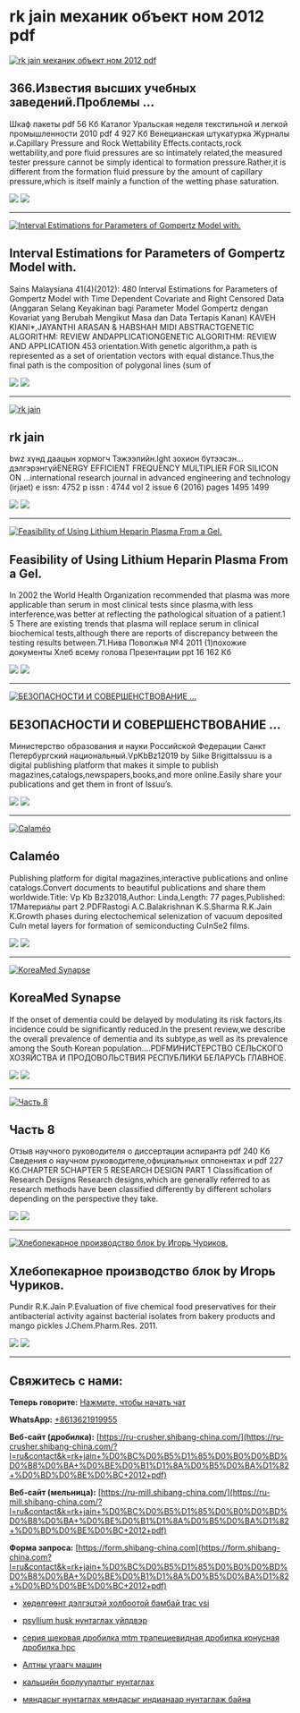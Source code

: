 # rk jain механик объект ном 2012 pdf

<a href="https://swt.shibang-china.com/?l=ru&img&k=rk+jain+%D0%BC%D0%B5%D1%85%D0%B0%D0%BD%D0%B8%D0%BA+%D0%BE%D0%B1%D1%8A%D0%B5%D0%BA%D1%82+%D0%BD%D0%BE%D0%BC+2012+pdf" target="_blank">![rk jain механик объект ном 2012 pdf](http://static.shibang-china.com/all-800x300/1106.jpg)</a>

## 366.Известия высших учебных заведений.Проблемы …
Шкаф пакеты pdf 56 Кб Каталог Уральская неделя текстильной и легкой промышленности 2010 pdf 4 927 Кб Венецианская штукатурка Журналы и.Capillary Pressure and Rock Wettability Effects.contacts,rock wettability,and pore fluid pressures are so intimately related,the measured tester pressure cannot be simply identical to formation pressure.Rather,it is different from the formation fluid pressure by the amount of capillary pressure,which is itself mainly a function of the wetting phase saturation.


<a href="https://whatsapp.shibangsoft.com/WhatsApp.php" target="_blank" title="WhatsApp">![](http://static.shibang-china.com/icon/whatsapp.png)</a> <a href="https://swt.shibang-china.com/?l=ru&icon&k=rk+jain+%D0%BC%D0%B5%D1%85%D0%B0%D0%BD%D0%B8%D0%BA+%D0%BE%D0%B1%D1%8A%D0%B5%D0%BA%D1%82+%D0%BD%D0%BE%D0%BC+2012+pdf" target="_blank">![](http://static.shibang-china.com/icon/chat-ru.png)</a>

---

<a href="https://swt.shibang-china.com/?l=ru&img&k=rk+jain+%D0%BC%D0%B5%D1%85%D0%B0%D0%BD%D0%B8%D0%BA+%D0%BE%D0%B1%D1%8A%D0%B5%D0%BA%D1%82+%D0%BD%D0%BE%D0%BC+2012+pdf" target="_blank">![Interval Estimations for Parameters of Gompertz Model with.](http://static.shibang-china.com/all-800x300/1057.jpg)</a>

## Interval Estimations for Parameters of Gompertz Model with.
Sains Malaysiana 41(4)(2012): 480 Interval Estimations for Parameters of Gompertz Model with Time Dependent Covariate and Right Censored Data (Anggaran Selang Keyakinan bagi Parameter Model Gompertz dengan Kovariat yang Berubah Mengikut Masa dan Data Tertapis Kanan) KAVEH KIANI*,JAYANTHI ARASAN &amp; HABSHAH MIDI ABSTRACTGENETIC ALGORITHM: REVIEW ANDAPPLICATIONGENETIC ALGORITHM: REVIEW AND APPLICATION 453 orientation.With genetic algorithm,a path is represented as a set of orientation vectors with equal distance.Thus,the final path is the composition of polygonal lines (sum of


<a href="https://whatsapp.shibangsoft.com/WhatsApp.php" target="_blank" title="WhatsApp">![](http://static.shibang-china.com/icon/whatsapp.png)</a> <a href="https://swt.shibang-china.com/?l=ru&icon&k=rk+jain+%D0%BC%D0%B5%D1%85%D0%B0%D0%BD%D0%B8%D0%BA+%D0%BE%D0%B1%D1%8A%D0%B5%D0%BA%D1%82+%D0%BD%D0%BE%D0%BC+2012+pdf" target="_blank">![](http://static.shibang-china.com/icon/chat-ru.png)</a>

---

<a href="https://swt.shibang-china.com/?l=ru&img&k=rk+jain+%D0%BC%D0%B5%D1%85%D0%B0%D0%BD%D0%B8%D0%BA+%D0%BE%D0%B1%D1%8A%D0%B5%D0%BA%D1%82+%D0%BD%D0%BE%D0%BC+2012+pdf" target="_blank">![rk jain](http://static.shibang-china.com/all-800x300/1419.jpg)</a>

## rk jain
bwz хүнд даацын хормогч Тэжээлийн.lght зохион бүтээсэн… дэлгэрэнгүйENERGY EFFICIENT FREQUENCY MULTIPLIER FOR SILICON ON …international research journal in advanced engineering and technology (irjaet) e issn: 4752 p issn : 4744 vol 2 issue 6 (2016) pages 1495 1499


<a href="https://whatsapp.shibangsoft.com/WhatsApp.php" target="_blank" title="WhatsApp">![](http://static.shibang-china.com/icon/whatsapp.png)</a> <a href="https://swt.shibang-china.com/?l=ru&icon&k=rk+jain+%D0%BC%D0%B5%D1%85%D0%B0%D0%BD%D0%B8%D0%BA+%D0%BE%D0%B1%D1%8A%D0%B5%D0%BA%D1%82+%D0%BD%D0%BE%D0%BC+2012+pdf" target="_blank">![](http://static.shibang-china.com/icon/chat-ru.png)</a>

---

<a href="https://swt.shibang-china.com/?l=ru&img&k=rk+jain+%D0%BC%D0%B5%D1%85%D0%B0%D0%BD%D0%B8%D0%BA+%D0%BE%D0%B1%D1%8A%D0%B5%D0%BA%D1%82+%D0%BD%D0%BE%D0%BC+2012+pdf" target="_blank">![Feasibility of Using Lithium Heparin Plasma From a Gel.](http://static.shibang-china.com/all-800x300/58.jpg)</a>

## Feasibility of Using Lithium Heparin Plasma From a Gel.
In 2002 the World Health Organization recommended that plasma was more applicable than serum in most clinical tests since plasma,with less interference,was better at reflecting the pathological situation of a patient.1 5 There are existing trends that plasma will replace serum in clinical biochemical tests,although there are reports of discrepancy between the testing results between.71.Нива Поволжья №4 2011 (1)похожие документы Хлеб всему голова Презентации ppt 16 162 Кб


<a href="https://whatsapp.shibangsoft.com/WhatsApp.php" target="_blank" title="WhatsApp">![](http://static.shibang-china.com/icon/whatsapp.png)</a> <a href="https://swt.shibang-china.com/?l=ru&icon&k=rk+jain+%D0%BC%D0%B5%D1%85%D0%B0%D0%BD%D0%B8%D0%BA+%D0%BE%D0%B1%D1%8A%D0%B5%D0%BA%D1%82+%D0%BD%D0%BE%D0%BC+2012+pdf" target="_blank">![](http://static.shibang-china.com/icon/chat-ru.png)</a>

---

<a href="https://swt.shibang-china.com/?l=ru&img&k=rk+jain+%D0%BC%D0%B5%D1%85%D0%B0%D0%BD%D0%B8%D0%BA+%D0%BE%D0%B1%D1%8A%D0%B5%D0%BA%D1%82+%D0%BD%D0%BE%D0%BC+2012+pdf" target="_blank">![БЕЗОПАСНОСТИ И СОВЕРШЕНСТВОВАНИЕ …](http://static.shibang-china.com/all-800x300/313.jpg)</a>

## БЕЗОПАСНОСТИ И СОВЕРШЕНСТВОВАНИЕ …
Министерство образования и науки Российской Федерации Санкт Петербургский национальный.VpKbBz12019 by Silke BrigittaIssuu is a digital publishing platform that makes it simple to publish magazines,catalogs,newspapers,books,and more online.Easily share your publications and get them in front of Issuu’s.


<a href="https://whatsapp.shibangsoft.com/WhatsApp.php" target="_blank" title="WhatsApp">![](http://static.shibang-china.com/icon/whatsapp.png)</a> <a href="https://swt.shibang-china.com/?l=ru&icon&k=rk+jain+%D0%BC%D0%B5%D1%85%D0%B0%D0%BD%D0%B8%D0%BA+%D0%BE%D0%B1%D1%8A%D0%B5%D0%BA%D1%82+%D0%BD%D0%BE%D0%BC+2012+pdf" target="_blank">![](http://static.shibang-china.com/icon/chat-ru.png)</a>

---

<a href="https://swt.shibang-china.com/?l=ru&img&k=rk+jain+%D0%BC%D0%B5%D1%85%D0%B0%D0%BD%D0%B8%D0%BA+%D0%BE%D0%B1%D1%8A%D0%B5%D0%BA%D1%82+%D0%BD%D0%BE%D0%BC+2012+pdf" target="_blank">![Calam&#233;o](http://static.shibang-china.com/all-800x300/215.jpg)</a>

## Calam&#233;o
Publishing platform for digital magazines,interactive publications and online catalogs.Convert documents to beautiful publications and share them worldwide.Title: Vp Kb Bz32018,Author: Linda,Length: 77 pages,Published: 17Материалы part 2.PDFRastogi A.C.Balakrishnan K.S.Sharma R.K.Jain K.Growth phases during electochemical selenization of vacuum deposited CuIn metal layers for formation of semiconducting CuInSe2 films.


<a href="https://whatsapp.shibangsoft.com/WhatsApp.php" target="_blank" title="WhatsApp">![](http://static.shibang-china.com/icon/whatsapp.png)</a> <a href="https://swt.shibang-china.com/?l=ru&icon&k=rk+jain+%D0%BC%D0%B5%D1%85%D0%B0%D0%BD%D0%B8%D0%BA+%D0%BE%D0%B1%D1%8A%D0%B5%D0%BA%D1%82+%D0%BD%D0%BE%D0%BC+2012+pdf" target="_blank">![](http://static.shibang-china.com/icon/chat-ru.png)</a>

---

<a href="https://swt.shibang-china.com/?l=ru&img&k=rk+jain+%D0%BC%D0%B5%D1%85%D0%B0%D0%BD%D0%B8%D0%BA+%D0%BE%D0%B1%D1%8A%D0%B5%D0%BA%D1%82+%D0%BD%D0%BE%D0%BC+2012+pdf" target="_blank">![KoreaMed Synapse](http://static.shibang-china.com/all-800x300/1303.jpg)</a>

## KoreaMed Synapse
If the onset of dementia could be delayed by modulating its risk factors,its incidence could be significantly reduced.In the present review,we describe the overall prevalence of dementia and its subtype,as well as its prevalence among the South Korean population.…PDFМИНИСТЕРСТВО СЕЛЬСКОГО ХОЗЯЙСТВА И ПРОДОВОЛЬСТВИЯ РЕСПУБЛИКИ БЕЛАРУСЬ ГЛАВНОЕ.


<a href="https://whatsapp.shibangsoft.com/WhatsApp.php" target="_blank" title="WhatsApp">![](http://static.shibang-china.com/icon/whatsapp.png)</a> <a href="https://swt.shibang-china.com/?l=ru&icon&k=rk+jain+%D0%BC%D0%B5%D1%85%D0%B0%D0%BD%D0%B8%D0%BA+%D0%BE%D0%B1%D1%8A%D0%B5%D0%BA%D1%82+%D0%BD%D0%BE%D0%BC+2012+pdf" target="_blank">![](http://static.shibang-china.com/icon/chat-ru.png)</a>

---

<a href="https://swt.shibang-china.com/?l=ru&img&k=rk+jain+%D0%BC%D0%B5%D1%85%D0%B0%D0%BD%D0%B8%D0%BA+%D0%BE%D0%B1%D1%8A%D0%B5%D0%BA%D1%82+%D0%BD%D0%BE%D0%BC+2012+pdf" target="_blank">![Часть 8](http://static.shibang-china.com/all-800x300/1527.jpg)</a>

## Часть 8
Отзыв научного руководителя о диссертации аспиранта pdf 240 Кб Сведения о научном руководителе,официальных оппонентах и pdf 227 Кб.CHAPTER 5CHAPTER 5  RESEARCH DESIGN PART 1 Classification of Research Designs Research designs,which are generally referred to as research methods have been classified differently by different scholars depending on the perspective they take.


<a href="https://whatsapp.shibangsoft.com/WhatsApp.php" target="_blank" title="WhatsApp">![](http://static.shibang-china.com/icon/whatsapp.png)</a> <a href="https://swt.shibang-china.com/?l=ru&icon&k=rk+jain+%D0%BC%D0%B5%D1%85%D0%B0%D0%BD%D0%B8%D0%BA+%D0%BE%D0%B1%D1%8A%D0%B5%D0%BA%D1%82+%D0%BD%D0%BE%D0%BC+2012+pdf" target="_blank">![](http://static.shibang-china.com/icon/chat-ru.png)</a>

---

<a href="https://swt.shibang-china.com/?l=ru&img&k=rk+jain+%D0%BC%D0%B5%D1%85%D0%B0%D0%BD%D0%B8%D0%BA+%D0%BE%D0%B1%D1%8A%D0%B5%D0%BA%D1%82+%D0%BD%D0%BE%D0%BC+2012+pdf" target="_blank">![Хлебопекарное производство блок by Игорь Чуриков.](http://static.shibang-china.com/all-800x300/1016.jpg)</a>

## Хлебопекарное производство блок by Игорь Чуриков.
Pundir R.K.Jain P.Evaluation of five chemical food preservatives for their antibacterial activity against bacterial isolates from bakery products and mango pickles J.Chem.Pharm.Res. 2011.

<a href="https://whatsapp.shibangsoft.com/WhatsApp.php" target="_blank" title="WhatsApp">![](http://static.shibang-china.com/icon/whatsapp.png)</a> <a href="https://swt.shibang-china.com/?l=ru&icon&k=rk+jain+%D0%BC%D0%B5%D1%85%D0%B0%D0%BD%D0%B8%D0%BA+%D0%BE%D0%B1%D1%8A%D0%B5%D0%BA%D1%82+%D0%BD%D0%BE%D0%BC+2012+pdf" target="_blank">![](http://static.shibang-china.com/icon/chat-ru.png)</a>

---
## Свяжитесь с нами:

**Теперь говорите:** [Нажмите, чтобы начать чат](https://swt.shibang-china.com?l=ru&contact&k=rk+jain+%D0%BC%D0%B5%D1%85%D0%B0%D0%BD%D0%B8%D0%BA+%D0%BE%D0%B1%D1%8A%D0%B5%D0%BA%D1%82+%D0%BD%D0%BE%D0%BC+2012+pdf)

**WhatsApp:**  [+8613621919955](https://whatsapp.shibangsoft.com/WhatsApp.php)

**Веб-сайт (дробилка):** [https://ru-crusher.shibang-china.com/](https://ru-crusher.shibang-china.com/?l=ru&contact&k=rk+jain+%D0%BC%D0%B5%D1%85%D0%B0%D0%BD%D0%B8%D0%BA+%D0%BE%D0%B1%D1%8A%D0%B5%D0%BA%D1%82+%D0%BD%D0%BE%D0%BC+2012+pdf)

**Веб-сайт (мельница):** [https://ru-mill.shibang-china.com/](https://ru-mill.shibang-china.com/?l=ru&contact&k=rk+jain+%D0%BC%D0%B5%D1%85%D0%B0%D0%BD%D0%B8%D0%BA+%D0%BE%D0%B1%D1%8A%D0%B5%D0%BA%D1%82+%D0%BD%D0%BE%D0%BC+2012+pdf)

**Форма запроса:** [https://form.shibang-china.com](https://form.shibang-china.com?l=ru&contact&k=rk+jain+%D0%BC%D0%B5%D1%85%D0%B0%D0%BD%D0%B8%D0%BA+%D0%BE%D0%B1%D1%8A%D0%B5%D0%BA%D1%82+%D0%BD%D0%BE%D0%BC+2012+pdf)

* [хөдөлгөөнт дэлгэцтэй холбоотой бамбай trac vsi](../129/%D1%85%D3%A9%D0%B4%D3%A9%D0%BB%D0%B3%D3%A9%D3%A9%D0%BD%D1%82%20%D0%B4%D1%8D%D0%BB%D0%B3%D1%8D%D1%86%D1%82%D1%8D%D0%B9%20%D1%85%D0%BE%D0%BB%D0%B1%D0%BE%D0%BE%D1%82%D0%BE%D0%B9%20%D0%B1%D0%B0%D0%BC%D0%B1%D0%B0%D0%B9%20trac%20vsi.md)

* [psyllium husk нунтаглах үйлдвэр](../130/psyllium%20husk%20%D0%BD%D1%83%D0%BD%D1%82%D0%B0%D0%B3%D0%BB%D0%B0%D1%85%20%D2%AF%D0%B9%D0%BB%D0%B4%D0%B2%D1%8D%D1%80.md)

* [серия щековая дробилка mtm трапециевидная дробилка конусная дробилка hpc](../130/%D1%81%D0%B5%D1%80%D0%B8%D1%8F%20%D1%89%D0%B5%D0%BA%D0%BE%D0%B2%D0%B0%D1%8F%20%D0%B4%D1%80%D0%BE%D0%B1%D0%B8%D0%BB%D0%BA%D0%B0%20mtm%20%D1%82%D1%80%D0%B0%D0%BF%D0%B5%D1%86%D0%B8%D0%B5%D0%B2%D0%B8%D0%B4%D0%BD%D0%B0%D1%8F%20%D0%B4%D1%80%D0%BE%D0%B1%D0%B8%D0%BB%D0%BA%D0%B0%20%D0%BA%D0%BE%D0%BD%D1%83%D1%81%D0%BD%D0%B0%D1%8F%20%D0%B4%D1%80%D0%BE%D0%B1%D0%B8%D0%BB%D0%BA%D0%B0%20hpc.md)

* [Алтны угаагч машин](../126/%D0%90%D0%BB%D1%82%D0%BD%D1%8B%20%D1%83%D0%B3%D0%B0%D0%B0%D0%B3%D1%87%20%D0%BC%D0%B0%D1%88%D0%B8%D0%BD.md)

* [кальцийн борлуулалтыг нунтаглах](../130/%D0%BA%D0%B0%D0%BB%D1%8C%D1%86%D0%B8%D0%B9%D0%BD%20%D0%B1%D0%BE%D1%80%D0%BB%D1%83%D1%83%D0%BB%D0%B0%D0%BB%D1%82%D1%8B%D0%B3%20%D0%BD%D1%83%D0%BD%D1%82%D0%B0%D0%B3%D0%BB%D0%B0%D1%85.md)

* [мяндасыг нунтаглах мяндасыг индианаар нунтаглаж байна](../129/%D0%BC%D1%8F%D0%BD%D0%B4%D0%B0%D1%81%D1%8B%D0%B3%20%D0%BD%D1%83%D0%BD%D1%82%D0%B0%D0%B3%D0%BB%D0%B0%D1%85%20%D0%BC%D1%8F%D0%BD%D0%B4%D0%B0%D1%81%D1%8B%D0%B3%20%D0%B8%D0%BD%D0%B4%D0%B8%D0%B0%D0%BD%D0%B0%D0%B0%D1%80%20%D0%BD%D1%83%D0%BD%D1%82%D0%B0%D0%B3%D0%BB%D0%B0%D0%B6%20%D0%B1%D0%B0%D0%B9%D0%BD%D0%B0.md)